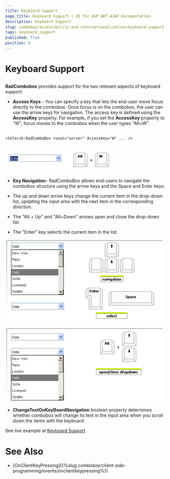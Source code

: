 ```yaml
---
title: Keyboard Support
page_title: Keyboard Support | UI for ASP.NET AJAX Documentation
description: Keyboard Support
slug: combobox/accessibility-and-internationalization/keyboard-support
tags: keyboard,support
published: True
position: 0
---
```


# Keyboard Support



## 

**RadCombobox** provides support for the two relevant aspects of keyboard support:

* **Access Keys** - You can specify a key that lets the end-user move focus directly to the combobox. Once focus is on the combobox, the user can use the arrow keys for navigation. The access key is defined using the **AccessKey** property. For example, if you set the **AccessKey** property to "W", focus moves to the combobox when the user types "Alt+W".

````ASPNET
	     
<telerik:RadComboBox runat="server" AccessKey="W" ... />
				
````

![Access Key & Tab Index](images/combobox_keyboardsupport_1.gif)

* **Key Navigation**- RadComboBox allows end-users to navigate the combobox structure using the arrow keys and the Space and Enter keys:

* The up and down arrow keys change the current item in the drop-down list, updating the input area with the next item in the corresponding direction.

* The "Alt + Up" and "Alt+Down" arrows open and close the drop-down list.

* The "Enter" key selects the current item in the list.

![Navigation Keys](images/combobox_keyboardsupport_2.gif)

![Open/Close Dropdown](images/combobox_keyboardsupport_3.gif)

* **ChangeTextOnKeyBoardNavigation** boolean property determines whether combobox will change its text in the input area when you scroll down the items with the keyboard.

See live example at [Keyboard Support](http://www.telerik.com/DEMOS/ASPNET/prometheus/ComboBox/Examples/Functionality/KeyboardSupport/DefaultCS.aspx)

# See Also

 * [OnClientKeyPressing]({%slug combobox/client-side-programming/events/onclientkeypressing%})
